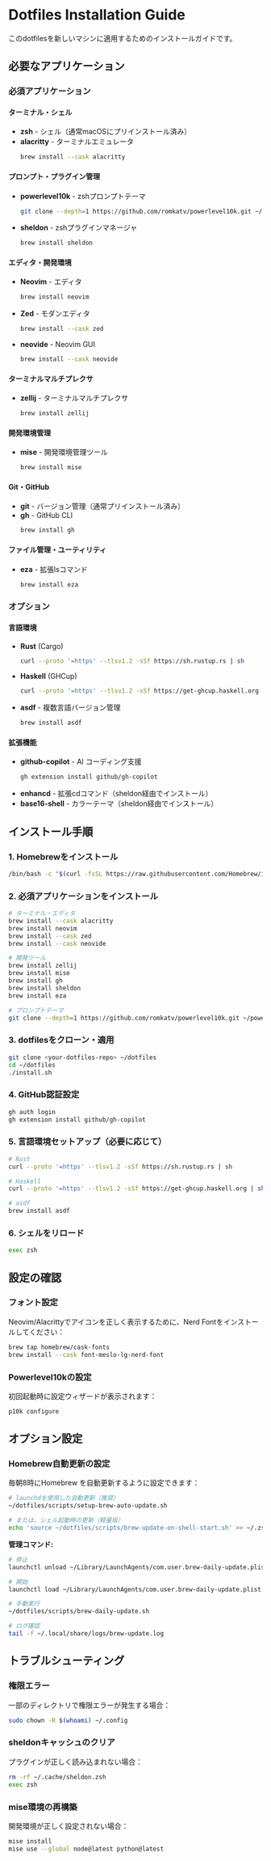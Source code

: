 # Dotfiles Installation Guide

このdotfilesを新しいマシンに適用するためのインストールガイドです。

## 必要なアプリケーション

### 必須アプリケーション

#### ターミナル・シェル
- **zsh** - シェル（通常macOSにプリインストール済み）
- **alacritty** - ターミナルエミュレータ
  ```bash
  brew install --cask alacritty
  ```

#### プロンプト・プラグイン管理
- **powerlevel10k** - zshプロンプトテーマ
  ```bash
  git clone --depth=1 https://github.com/romkatv/powerlevel10k.git ~/powerlevel10k
  ```
- **sheldon** - zshプラグインマネージャ
  ```bash
  brew install sheldon
  ```

#### エディタ・開発環境
- **Neovim** - エディタ
  ```bash
  brew install neovim
  ```
- **Zed** - モダンエディタ
  ```bash
  brew install --cask zed
  ```
- **neovide** - Neovim GUI
  ```bash
  brew install --cask neovide
  ```

#### ターミナルマルチプレクサ
- **zellij** - ターミナルマルチプレクサ
  ```bash
  brew install zellij
  ```

#### 開発環境管理
- **mise** - 開発環境管理ツール
  ```bash
  brew install mise
  ```

#### Git・GitHub
- **git** - バージョン管理（通常プリインストール済み）
- **gh** - GitHub CLI
  ```bash
  brew install gh
  ```

#### ファイル管理・ユーティリティ
- **eza** - 拡張lsコマンド
  ```bash
  brew install eza
  ```

### オプション

#### 言語環境
- **Rust** (Cargo)
  ```bash
  curl --proto '=https' --tlsv1.2 -sSf https://sh.rustup.rs | sh
  ```
- **Haskell** (GHCup)
  ```bash
  curl --proto '=https' --tlsv1.2 -sSf https://get-ghcup.haskell.org | sh
  ```
- **asdf** - 複数言語バージョン管理
  ```bash
  brew install asdf
  ```

#### 拡張機能
- **github-copilot** - AI コーディング支援
  ```bash
  gh extension install github/gh-copilot
  ```
- **enhancd** - 拡張cdコマンド（sheldon経由でインストール）
- **base16-shell** - カラーテーマ（sheldon経由でインストール）

## インストール手順

### 1. Homebrewをインストール
```bash
/bin/bash -c "$(curl -fsSL https://raw.githubusercontent.com/Homebrew/install/HEAD/install.sh)"
```

### 2. 必須アプリケーションをインストール
```bash
# ターミナル・エディタ
brew install --cask alacritty
brew install neovim
brew install --cask zed
brew install --cask neovide

# 開発ツール
brew install zellij
brew install mise
brew install gh
brew install sheldon
brew install eza

# プロンプトテーマ
git clone --depth=1 https://github.com/romkatv/powerlevel10k.git ~/powerlevel10k
```

### 3. dotfilesをクローン・適用
```bash
git clone <your-dotfiles-repo> ~/dotfiles
cd ~/dotfiles
./install.sh
```

### 4. GitHub認証設定
```bash
gh auth login
gh extension install github/gh-copilot
```

### 5. 言語環境セットアップ（必要に応じて）
```bash
# Rust
curl --proto '=https' --tlsv1.2 -sSf https://sh.rustup.rs | sh

# Haskell
curl --proto '=https' --tlsv1.2 -sSf https://get-ghcup.haskell.org | sh

# asdf
brew install asdf
```

### 6. シェルをリロード
```bash
exec zsh
```

## 設定の確認

### フォント設定
Neovim/Alacrittyでアイコンを正しく表示するために、Nerd Fontをインストールしてください：
```bash
brew tap homebrew/cask-fonts
brew install --cask font-meslo-lg-nerd-font
```

### Powerlevel10kの設定
初回起動時に設定ウィザードが表示されます：
```bash
p10k configure
```

## オプション設定

### Homebrew自動更新の設定
毎朝8時にHomebrew を自動更新するように設定できます：

```bash
# launchdを使用した自動更新（推奨）
~/dotfiles/scripts/setup-brew-auto-update.sh

# または、シェル起動時の更新（軽量版）
echo 'source ~/dotfiles/scripts/brew-update-on-shell-start.sh' >> ~/.zshrc
```

**管理コマンド:**
```bash
# 停止
launchctl unload ~/Library/LaunchAgents/com.user.brew-daily-update.plist

# 開始  
launchctl load ~/Library/LaunchAgents/com.user.brew-daily-update.plist

# 手動実行
~/dotfiles/scripts/brew-daily-update.sh

# ログ確認
tail -f ~/.local/share/logs/brew-update.log
```

## トラブルシューティング

### 権限エラー
一部のディレクトリで権限エラーが発生する場合：
```bash
sudo chown -R $(whoami) ~/.config
```

### sheldonキャッシュのクリア
プラグインが正しく読み込まれない場合：
```bash
rm -rf ~/.cache/sheldon.zsh
exec zsh
```

### mise環境の再構築
開発環境が正しく設定されない場合：
```bash
mise install
mise use --global node@latest python@latest
```